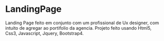 # LandingPage
Landing Page feito em conjunto com um profissional de Ux designer, com intuito de agregar ao portifolio da agencia.
Projeto feito usando Html5, Css3, Javascript, Jquery, Bootstrap4.
